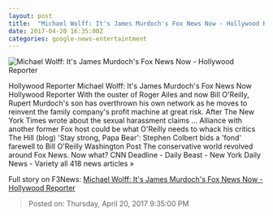 ```yaml
---
layout: post
title:  "Michael Wolff: It's James Murdoch's Fox News Now - Hollywood Reporter"
date: 2017-04-20 16:35:00Z
categories: google-news-entertaintment
---
```


![Michael Wolff: It's James Murdoch's Fox News Now - Hollywood Reporter](http://cdn3.thr.com/sites/default/files/2017/04/gettyimages-670415966-h_2017.jpg)

Hollywood Reporter Michael Wolff: It's James Murdoch's Fox News Now Hollywood Reporter With the ouster of Roger Ailes and now Bill O'Reilly, Rupert Murdoch's son has overthrown his own network as he moves to reinvent the family company's profit machine at great risk. After The New York Times wrote about the sexual harassment claims ... Alliance with another former Fox host could be what O'Reilly needs to whack his critics The Hill (blog) 'Stay strong, Papa Bear': Stephen Colbert bids a 'fond' farewell to Bill O'Reilly Washington Post The conservative world revolved around Fox News. Now what? CNN Deadline - Daily Beast - New York Daily News - Variety all 418 news articles »


Full story on F3News: [Michael Wolff: It's James Murdoch's Fox News Now - Hollywood Reporter](http://www.f3nws.com/n/egKj2H)

> Posted on: Thursday, April 20, 2017 9:35:00 PM
